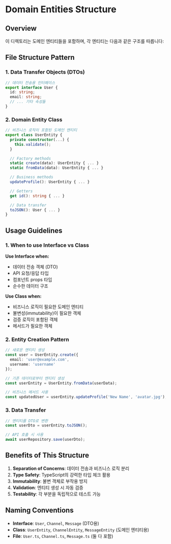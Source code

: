 # Domain Entities Structure

## Overview
이 디렉토리는 도메인 엔티티들을 포함하며, 각 엔티티는 다음과 같은 구조를 따릅니다:

## File Structure Pattern

### 1. Data Transfer Objects (DTOs)
```typescript
// 데이터 전송용 인터페이스
export interface User {
  id: string;
  email: string;
  // ... 기타 속성들
}
```

### 2. Domain Entity Class
```typescript
// 비즈니스 로직이 포함된 도메인 엔티티
export class UserEntity {
  private constructor(...) {
    this.validate();
  }

  // Factory methods
  static create(data): UserEntity { ... }
  static fromData(data): UserEntity { ... }

  // Business methods
  updateProfile(): UserEntity { ... }

  // Getters
  get id(): string { ... }

  // Data transfer
  toJSON(): User { ... }
}
```

## Usage Guidelines

### 1. When to use Interface vs Class

**Use Interface when:**
- 데이터 전송 객체 (DTO)
- API 요청/응답 타입
- 컴포넌트 props 타입
- 순수한 데이터 구조

**Use Class when:**
- 비즈니스 로직이 필요한 도메인 엔티티
- 불변성(immutability)이 필요한 객체
- 검증 로직이 포함된 객체
- 메서드가 필요한 객체

### 2. Entity Creation Pattern

```typescript
// 새로운 엔티티 생성
const user = UserEntity.create({
  email: 'user@example.com',
  username: 'username'
});

// 기존 데이터로부터 엔티티 생성
const userEntity = UserEntity.fromData(userData);

// 비즈니스 메서드 사용
const updatedUser = userEntity.updateProfile('New Name', 'avatar.jpg');
```

### 3. Data Transfer

```typescript
// 엔티티를 DTO로 변환
const userDto = userEntity.toJSON();

// API 호출 시 사용
await userRepository.save(userDto);
```

## Benefits of This Structure

1. **Separation of Concerns**: 데이터 전송과 비즈니스 로직 분리
2. **Type Safety**: TypeScript의 강력한 타입 체크 활용
3. **Immutability**: 불변 객체로 부작용 방지
4. **Validation**: 엔티티 생성 시 자동 검증
5. **Testability**: 각 부분을 독립적으로 테스트 가능

## Naming Conventions

- **Interface**: `User`, `Channel`, `Message` (DTO용)
- **Class**: `UserEntity`, `ChannelEntity`, `MessageEntity` (도메인 엔티티용)
- **File**: `User.ts`, `Channel.ts`, `Message.ts` (둘 다 포함) 
